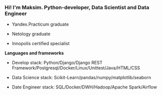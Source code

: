 ### Hi! I'm Maksim. Python-developer, Data Scientist and Data Engineer

- Yandex.Practicum graduate

- Netology graduate

- Innopolis certified specialist

**Languages and frameworks**

- Develop stack: Python/Django/Django REST Framework/Postgresql/Docker/Linux/Unittest/Java/HTML/CSS

- Data Science stack: Scikit-Learn/pandas/numpy/matplotlib/seaborn

- Date Engineer stack: SQL/Docker/DWH/Hadoop/Apache Spark/Airflow
